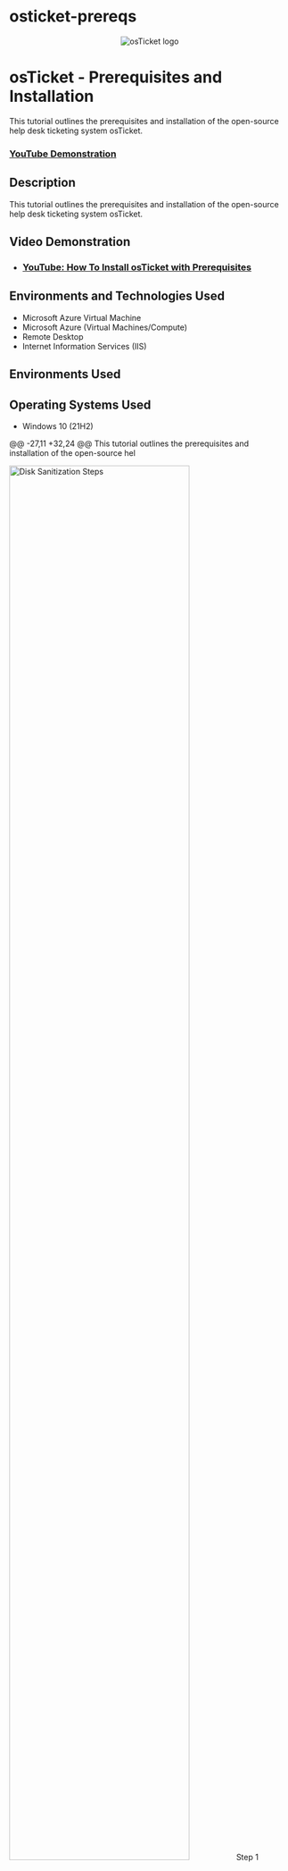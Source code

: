 # osticket-prereqs

<p align="center">
 <img src="https://i.imgur.com/Clzj7Xs.png" alt="osTicket logo"/>
 </p>
 
 <h1>osTicket - Prerequisites and Installation</h1>
 This tutorial outlines the prerequisites and installation of the open-source help desk ticketing system osTicket.<br />
 
  ### [YouTube Demonstration](https://www.youtube.com)
 
 <h2>Description</h2>
 This tutorial outlines the prerequisites and installation of the open-source help desk ticketing system osTicket.<br />
 <h2>Video Demonstration</h2>
 
 - ### [YouTube: How To Install osTicket with Prerequisites](https://www.youtube.com)
 
 <h2>Environments and Technologies Used</h2>
 
 - Microsoft Azure Virtual Machine
 - Microsoft Azure (Virtual Machines/Compute)
 - Remote Desktop
 - Internet Information Services (IIS)
 
 <h2>Environments Used </h2>
 <h2>Operating Systems Used </h2>
 
 - Windows 10</b> (21H2)
 
 @@ -27,11 +32,24 @@ This tutorial outlines the prerequisites and installation of the open-source hel
 
 <p>
 <img src="https://i.imgur.com/DJmEXEB.png" height="80%" width="80%" alt="Disk Sanitization Steps"/>
 Step 1
 </p>
 <p>
 Lorem ipsum dolor sit amet, consectetur adipiscing elit, sed do eiusmod tempor incididunt ut labore et dolore magna aliqua. Ut enim ad minim veniam, quis nostrud exercitation ullamco laboris nisi ut aliquip ex ea commodo consequat. Duis aute irure dolor in reprehenderit in voluptate velit esse cillum dolore eu fugiat nulla pariatur.
 </p>
 <br />
 
 <p>
 <img src="https://i.imgur.com/DJmEXEB.png" height="80%" width="80%" alt="Disk Sanitization Steps"/>
 Step 1
 </p>
 <p>
 Lorem ipsum dolor sit amet, consectetur adipiscing elit, sed do eiusmod tempor incididunt ut labore et dolore magna aliqua. Ut enim ad minim veniam, quis nostrud exercitation ullamco laboris nisi ut aliquip ex ea commodo consequat. Duis aute irure dolor in reprehenderit in voluptate velit esse cillum dolore eu fugiat nulla pariatur.
 </p>
 <br />
 
 <p>
 <img src="https://i.imgur.com/DJmEXEB.png" height="80%" width="80%" alt="Disk Sanitization Steps"/>
 </p>
 <p>
 Lorem ipsum dolor sit amet, consectetur adipiscing elit, sed do eiusmod tempor incididunt ut labore et dolore magna aliqua. Ut enim ad minim veniam, quis nostrud exercitation ullamco laboris nisi ut aliquip ex ea commodo consequat. Duis aute irure dolor in reprehenderit in voluptate velit esse cillum dolore eu fugiat nulla pariatur.
 </p>
 <br />

